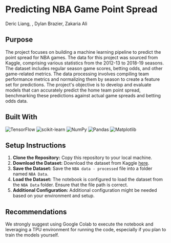# Predicting NBA Game Point Spread

Deric Liang, , Dylan Brazier, Zakaria Ali

## Purpose

The project focuses on building a machine learning pipeline to predict the point spread for NBA games. The data for this project was sourced from Kaggle, comprising various statistics from the 2012-13 to 2018-19 seasons. The dataset includes regular season game scores, betting odds, and other game-related metrics. The data processing involves compiling team performance metrics and normalizing them by season to create a feature set for predictions. The project's objective is to develop and evaluate models that can accurately predict the home team point spread, benchmarking these predictions against actual game spreads and betting odds data.

## Built With

![TensorFlow](https://img.shields.io/badge/TensorFlow-orange)
![scikit-learn](https://img.shields.io/badge/scikit--learn-yellow)
![NumPy](https://img.shields.io/badge/NumPy-blue)
![Pandas](https://img.shields.io/badge/Pandas-purple)
![Matplotlib](https://img.shields.io/badge/Matplotlib-lightgrey)

## Setup Instructions

1. **Clone the Repository:** Copy this repository to your local machine.
2. **Download the Dataset:** Download the dataset from Kaggle [here](https://www.kaggle.com/datasets/erichqiu/nba-odds-and-scores?resource=download).
3. **Save the Dataset:** Save the `NBA data - processed` file into a folder named `NBA Data`.
4. **Load the Dataset:** The notebook is configured to load the dataset from the `NBA Data` folder. Ensure that the file path is correct.
5. **Additional Configuration:** Additional configuration might be needed based on your environment and setup.

## Recommendations

We strongly suggest using Google Colab to execute the notebook and leveraging a TPU environment for running the code, especially if you plan to train the models yourself. 


